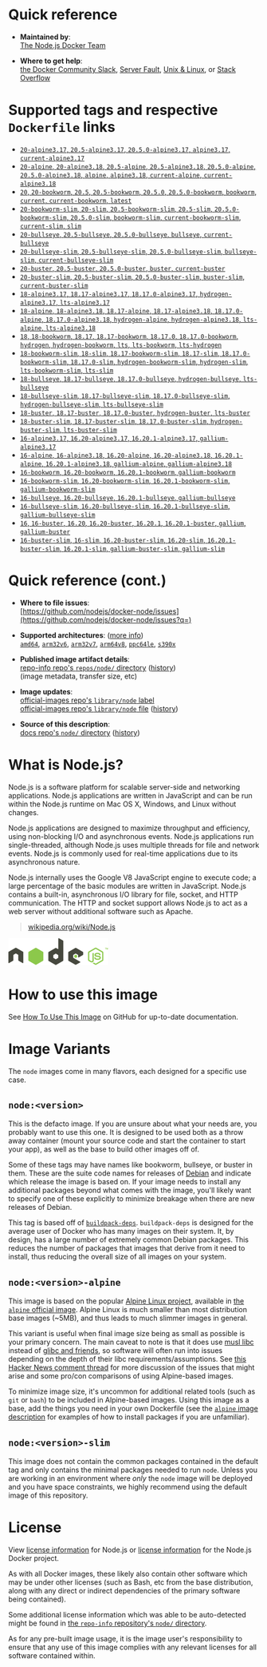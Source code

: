 <!--

********************************************************************************

WARNING:

    DO NOT EDIT "node/README.md"

    IT IS AUTO-GENERATED

    (from the other files in "node/" combined with a set of templates)

********************************************************************************

-->

# Quick reference

-	**Maintained by**:  
	[The Node.js Docker Team](https://github.com/nodejs/docker-node)

-	**Where to get help**:  
	[the Docker Community Slack](https://dockr.ly/comm-slack), [Server Fault](https://serverfault.com/help/on-topic), [Unix & Linux](https://unix.stackexchange.com/help/on-topic), or [Stack Overflow](https://stackoverflow.com/help/on-topic)

# Supported tags and respective `Dockerfile` links

-	[`20-alpine3.17`, `20.5-alpine3.17`, `20.5.0-alpine3.17`, `alpine3.17`, `current-alpine3.17`](https://github.com/nodejs/docker-node/blob/4f443163bbf6e3c2e1436c2835829bccc2267c61/20/alpine3.17/Dockerfile)
-	[`20-alpine`, `20-alpine3.18`, `20.5-alpine`, `20.5-alpine3.18`, `20.5.0-alpine`, `20.5.0-alpine3.18`, `alpine`, `alpine3.18`, `current-alpine`, `current-alpine3.18`](https://github.com/nodejs/docker-node/blob/4f443163bbf6e3c2e1436c2835829bccc2267c61/20/alpine3.18/Dockerfile)
-	[`20`, `20-bookworm`, `20.5`, `20.5-bookworm`, `20.5.0`, `20.5.0-bookworm`, `bookworm`, `current`, `current-bookworm`, `latest`](https://github.com/nodejs/docker-node/blob/4f443163bbf6e3c2e1436c2835829bccc2267c61/20/bookworm/Dockerfile)
-	[`20-bookworm-slim`, `20-slim`, `20.5-bookworm-slim`, `20.5-slim`, `20.5.0-bookworm-slim`, `20.5.0-slim`, `bookworm-slim`, `current-bookworm-slim`, `current-slim`, `slim`](https://github.com/nodejs/docker-node/blob/4f443163bbf6e3c2e1436c2835829bccc2267c61/20/bookworm-slim/Dockerfile)
-	[`20-bullseye`, `20.5-bullseye`, `20.5.0-bullseye`, `bullseye`, `current-bullseye`](https://github.com/nodejs/docker-node/blob/4f443163bbf6e3c2e1436c2835829bccc2267c61/20/bullseye/Dockerfile)
-	[`20-bullseye-slim`, `20.5-bullseye-slim`, `20.5.0-bullseye-slim`, `bullseye-slim`, `current-bullseye-slim`](https://github.com/nodejs/docker-node/blob/4f443163bbf6e3c2e1436c2835829bccc2267c61/20/bullseye-slim/Dockerfile)
-	[`20-buster`, `20.5-buster`, `20.5.0-buster`, `buster`, `current-buster`](https://github.com/nodejs/docker-node/blob/4f443163bbf6e3c2e1436c2835829bccc2267c61/20/buster/Dockerfile)
-	[`20-buster-slim`, `20.5-buster-slim`, `20.5.0-buster-slim`, `buster-slim`, `current-buster-slim`](https://github.com/nodejs/docker-node/blob/4f443163bbf6e3c2e1436c2835829bccc2267c61/20/buster-slim/Dockerfile)
-	[`18-alpine3.17`, `18.17-alpine3.17`, `18.17.0-alpine3.17`, `hydrogen-alpine3.17`, `lts-alpine3.17`](https://github.com/nodejs/docker-node/blob/57d57436d1cb175e5f7c8d501df5893556c886c2/18/alpine3.17/Dockerfile)
-	[`18-alpine`, `18-alpine3.18`, `18.17-alpine`, `18.17-alpine3.18`, `18.17.0-alpine`, `18.17.0-alpine3.18`, `hydrogen-alpine`, `hydrogen-alpine3.18`, `lts-alpine`, `lts-alpine3.18`](https://github.com/nodejs/docker-node/blob/57d57436d1cb175e5f7c8d501df5893556c886c2/18/alpine3.18/Dockerfile)
-	[`18`, `18-bookworm`, `18.17`, `18.17-bookworm`, `18.17.0`, `18.17.0-bookworm`, `hydrogen`, `hydrogen-bookworm`, `lts`, `lts-bookworm`, `lts-hydrogen`](https://github.com/nodejs/docker-node/blob/57d57436d1cb175e5f7c8d501df5893556c886c2/18/bookworm/Dockerfile)
-	[`18-bookworm-slim`, `18-slim`, `18.17-bookworm-slim`, `18.17-slim`, `18.17.0-bookworm-slim`, `18.17.0-slim`, `hydrogen-bookworm-slim`, `hydrogen-slim`, `lts-bookworm-slim`, `lts-slim`](https://github.com/nodejs/docker-node/blob/57d57436d1cb175e5f7c8d501df5893556c886c2/18/bookworm-slim/Dockerfile)
-	[`18-bullseye`, `18.17-bullseye`, `18.17.0-bullseye`, `hydrogen-bullseye`, `lts-bullseye`](https://github.com/nodejs/docker-node/blob/57d57436d1cb175e5f7c8d501df5893556c886c2/18/bullseye/Dockerfile)
-	[`18-bullseye-slim`, `18.17-bullseye-slim`, `18.17.0-bullseye-slim`, `hydrogen-bullseye-slim`, `lts-bullseye-slim`](https://github.com/nodejs/docker-node/blob/57d57436d1cb175e5f7c8d501df5893556c886c2/18/bullseye-slim/Dockerfile)
-	[`18-buster`, `18.17-buster`, `18.17.0-buster`, `hydrogen-buster`, `lts-buster`](https://github.com/nodejs/docker-node/blob/57d57436d1cb175e5f7c8d501df5893556c886c2/18/buster/Dockerfile)
-	[`18-buster-slim`, `18.17-buster-slim`, `18.17.0-buster-slim`, `hydrogen-buster-slim`, `lts-buster-slim`](https://github.com/nodejs/docker-node/blob/57d57436d1cb175e5f7c8d501df5893556c886c2/18/buster-slim/Dockerfile)
-	[`16-alpine3.17`, `16.20-alpine3.17`, `16.20.1-alpine3.17`, `gallium-alpine3.17`](https://github.com/nodejs/docker-node/blob/d9c01570c0f72a40cbaece69c378d7c8187c56e9/16/alpine3.17/Dockerfile)
-	[`16-alpine`, `16-alpine3.18`, `16.20-alpine`, `16.20-alpine3.18`, `16.20.1-alpine`, `16.20.1-alpine3.18`, `gallium-alpine`, `gallium-alpine3.18`](https://github.com/nodejs/docker-node/blob/d9c01570c0f72a40cbaece69c378d7c8187c56e9/16/alpine3.18/Dockerfile)
-	[`16-bookworm`, `16.20-bookworm`, `16.20.1-bookworm`, `gallium-bookworm`](https://github.com/nodejs/docker-node/blob/d9c01570c0f72a40cbaece69c378d7c8187c56e9/16/bookworm/Dockerfile)
-	[`16-bookworm-slim`, `16.20-bookworm-slim`, `16.20.1-bookworm-slim`, `gallium-bookworm-slim`](https://github.com/nodejs/docker-node/blob/a9702c9a6111be461c356b8b61983d568bd39414/16/bookworm-slim/Dockerfile)
-	[`16-bullseye`, `16.20-bullseye`, `16.20.1-bullseye`, `gallium-bullseye`](https://github.com/nodejs/docker-node/blob/d9c01570c0f72a40cbaece69c378d7c8187c56e9/16/bullseye/Dockerfile)
-	[`16-bullseye-slim`, `16.20-bullseye-slim`, `16.20.1-bullseye-slim`, `gallium-bullseye-slim`](https://github.com/nodejs/docker-node/blob/a9702c9a6111be461c356b8b61983d568bd39414/16/bullseye-slim/Dockerfile)
-	[`16`, `16-buster`, `16.20`, `16.20-buster`, `16.20.1`, `16.20.1-buster`, `gallium`, `gallium-buster`](https://github.com/nodejs/docker-node/blob/d9c01570c0f72a40cbaece69c378d7c8187c56e9/16/buster/Dockerfile)
-	[`16-buster-slim`, `16-slim`, `16.20-buster-slim`, `16.20-slim`, `16.20.1-buster-slim`, `16.20.1-slim`, `gallium-buster-slim`, `gallium-slim`](https://github.com/nodejs/docker-node/blob/a9702c9a6111be461c356b8b61983d568bd39414/16/buster-slim/Dockerfile)

# Quick reference (cont.)

-	**Where to file issues**:  
	[https://github.com/nodejs/docker-node/issues](https://github.com/nodejs/docker-node/issues?q=)

-	**Supported architectures**: ([more info](https://github.com/docker-library/official-images#architectures-other-than-amd64))  
	[`amd64`](https://hub.docker.com/r/amd64/node/), [`arm32v6`](https://hub.docker.com/r/arm32v6/node/), [`arm32v7`](https://hub.docker.com/r/arm32v7/node/), [`arm64v8`](https://hub.docker.com/r/arm64v8/node/), [`ppc64le`](https://hub.docker.com/r/ppc64le/node/), [`s390x`](https://hub.docker.com/r/s390x/node/)

-	**Published image artifact details**:  
	[repo-info repo's `repos/node/` directory](https://github.com/docker-library/repo-info/blob/master/repos/node) ([history](https://github.com/docker-library/repo-info/commits/master/repos/node))  
	(image metadata, transfer size, etc)

-	**Image updates**:  
	[official-images repo's `library/node` label](https://github.com/docker-library/official-images/issues?q=label%3Alibrary%2Fnode)  
	[official-images repo's `library/node` file](https://github.com/docker-library/official-images/blob/master/library/node) ([history](https://github.com/docker-library/official-images/commits/master/library/node))

-	**Source of this description**:  
	[docs repo's `node/` directory](https://github.com/docker-library/docs/tree/master/node) ([history](https://github.com/docker-library/docs/commits/master/node))

# What is Node.js?

Node.js is a software platform for scalable server-side and networking applications. Node.js applications are written in JavaScript and can be run within the Node.js runtime on Mac OS X, Windows, and Linux without changes.

Node.js applications are designed to maximize throughput and efficiency, using non-blocking I/O and asynchronous events. Node.js applications run single-threaded, although Node.js uses multiple threads for file and network events. Node.js is commonly used for real-time applications due to its asynchronous nature.

Node.js internally uses the Google V8 JavaScript engine to execute code; a large percentage of the basic modules are written in JavaScript. Node.js contains a built-in, asynchronous I/O library for file, socket, and HTTP communication. The HTTP and socket support allows Node.js to act as a web server without additional software such as Apache.

> [wikipedia.org/wiki/Node.js](https://en.wikipedia.org/wiki/Node.js)

![logo](https://raw.githubusercontent.com/docker-library/docs/01c12653951b2fe592c1f93a13b4e289ada0e3a1/node/logo.png)

# How to use this image

See [How To Use This Image](https://github.com/nodejs/docker-node/blob/master/README.md#how-to-use-this-image) on GitHub for up-to-date documentation.

# Image Variants

The `node` images come in many flavors, each designed for a specific use case.

## `node:<version>`

This is the defacto image. If you are unsure about what your needs are, you probably want to use this one. It is designed to be used both as a throw away container (mount your source code and start the container to start your app), as well as the base to build other images off of.

Some of these tags may have names like bookworm, bullseye, or buster in them. These are the suite code names for releases of [Debian](https://wiki.debian.org/DebianReleases) and indicate which release the image is based on. If your image needs to install any additional packages beyond what comes with the image, you'll likely want to specify one of these explicitly to minimize breakage when there are new releases of Debian.

This tag is based off of [`buildpack-deps`](https://hub.docker.com/_/buildpack-deps/). `buildpack-deps` is designed for the average user of Docker who has many images on their system. It, by design, has a large number of extremely common Debian packages. This reduces the number of packages that images that derive from it need to install, thus reducing the overall size of all images on your system.

## `node:<version>-alpine`

This image is based on the popular [Alpine Linux project](https://alpinelinux.org), available in [the `alpine` official image](https://hub.docker.com/_/alpine). Alpine Linux is much smaller than most distribution base images (~5MB), and thus leads to much slimmer images in general.

This variant is useful when final image size being as small as possible is your primary concern. The main caveat to note is that it does use [musl libc](https://musl.libc.org) instead of [glibc and friends](https://www.etalabs.net/compare_libcs.html), so software will often run into issues depending on the depth of their libc requirements/assumptions. See [this Hacker News comment thread](https://news.ycombinator.com/item?id=10782897) for more discussion of the issues that might arise and some pro/con comparisons of using Alpine-based images.

To minimize image size, it's uncommon for additional related tools (such as `git` or `bash`) to be included in Alpine-based images. Using this image as a base, add the things you need in your own Dockerfile (see the [`alpine` image description](https://hub.docker.com/_/alpine/) for examples of how to install packages if you are unfamiliar).

## `node:<version>-slim`

This image does not contain the common packages contained in the default tag and only contains the minimal packages needed to run `node`. Unless you are working in an environment where *only* the `node` image will be deployed and you have space constraints, we highly recommend using the default image of this repository.

# License

View [license information](https://github.com/nodejs/node/blob/master/LICENSE) for Node.js or [license information](https://github.com/nodejs/docker-node/blob/master/LICENSE) for the Node.js Docker project.

As with all Docker images, these likely also contain other software which may be under other licenses (such as Bash, etc from the base distribution, along with any direct or indirect dependencies of the primary software being contained).

Some additional license information which was able to be auto-detected might be found in [the `repo-info` repository's `node/` directory](https://github.com/docker-library/repo-info/tree/master/repos/node).

As for any pre-built image usage, it is the image user's responsibility to ensure that any use of this image complies with any relevant licenses for all software contained within.
